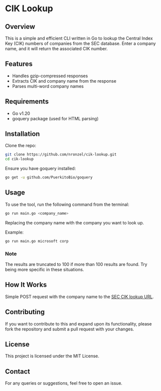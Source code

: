# CIK Lookup

## Overview

This is a simple and efficient CLI written in Go to lookup the Central Index Key
(CIK) numbers of companies from the SEC database. Enter a company name, and it
will return the associated CIK number.

## Features

- Handles gzip-compressed responses
- Extracts CIK and company name from the response
- Parses multi-word company names

## Requirements

- Go v1.20
- goquery package (used for HTML parsing)

## Installation

Clone the repo:

```bash
git clone https://github.com/nronzel/cik-lookup.git
cd cik-lookup
```

Ensure you have goquery installed:

```bash
go get -u github.com/PuerkitoBio/goquery
```

## Usage

To use the tool, run the following command from the terminal:

```bash
go run main.go <company_name>
```

Replacing the company name with the company you want to look up.

Example:

```bash
go run main.go microsoft corp
```

### Note

The results are truncated to 100 if more than 100 results are found. Try being
more specific in these situations.

## How It Works

Simple POST request with the company name to the [SEC CIK lookup URL](https://www.sec.gov/edgar/searchedgar/cik).

## Contributing

If you want to contribute to this and expand upon its functionality, please fork
the repository and submit a pull request with your changes.

## License

This project is licensed under the MIT License.

## Contact

For any queries or suggestions, feel free to open an issue.
